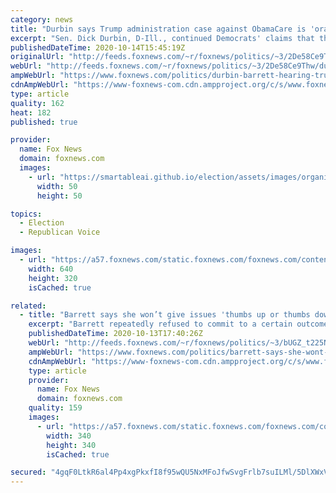 ```yaml
---
category: news
title: "Durbin says Trump administration case against ObamaCare is 'orange cloud' over Barrett nomination"
excerpt: "Sen. Dick Durbin, D-Ill., continued Democrats' claims that the real reason why Republicans are rushing to confirm Judge Amy Coney Barrett to the Supreme Court is so that she can be on the bench for an upcoming ObamaCare case, but he had a particularly colorful way of putting it."
publishedDateTime: 2020-10-14T15:45:19Z
originalUrl: "http://feeds.foxnews.com/~r/foxnews/politics/~3/2De58Ce9Thw/durbin-barrett-hearing-trump-obamacare-case"
webUrl: "http://feeds.foxnews.com/~r/foxnews/politics/~3/2De58Ce9Thw/durbin-barrett-hearing-trump-obamacare-case"
ampWebUrl: "https://www.foxnews.com/politics/durbin-barrett-hearing-trump-obamacare-case.amp"
cdnAmpWebUrl: "https://www-foxnews-com.cdn.ampproject.org/c/s/www.foxnews.com/politics/durbin-barrett-hearing-trump-obamacare-case.amp"
type: article
quality: 162
heat: 182
published: true

provider:
  name: Fox News
  domain: foxnews.com
  images:
    - url: "https://smartableai.github.io/election/assets/images/organizations/foxnews.com-50x50.jpg"
      width: 50
      height: 50

topics:
  - Election
  - Republican Voice

images:
  - url: "https://a57.foxnews.com/static.foxnews.com/foxnews.com/content/uploads/2020/10/640/320/AP20288542482521-e1602689531456.jpg?ve=1&tl=1"
    width: 640
    height: 320
    isCached: true

related:
  - title: "Barrett says she won’t give issues 'thumbs up or thumbs down' as Dems grill nominee on ObamaCare, Trump"
    excerpt: "Barrett repeatedly refused to commit to a certain outcome in cases on specific issues when asked by Democrats on Tuesday."
    publishedDateTime: 2020-10-13T17:40:26Z
    webUrl: "http://feeds.foxnews.com/~r/foxnews/politics/~3/bUGZ_t225NY/barrett-says-she-wont-commit-to-rulings-on-any-cases"
    ampWebUrl: "https://www.foxnews.com/politics/barrett-says-she-wont-commit-to-rulings-on-any-cases.amp"
    cdnAmpWebUrl: "https://www-foxnews-com.cdn.ampproject.org/c/s/www.foxnews.com/politics/barrett-says-she-wont-commit-to-rulings-on-any-cases.amp"
    type: article
    provider:
      name: Fox News
      domain: foxnews.com
    quality: 159
    images:
      - url: "https://a57.foxnews.com/static.foxnews.com/foxnews.com/content/uploads/2020/01/340/340/Screen-Shot-2020-01-15-at-11.36.03-AM.png?ve=1&tl=1"
        width: 340
        height: 340
        isCached: true

secured: "4gqF0LtkR6al4Pp4xgPkxfI8f95wQU5NxMFoJfwSvgFrlb7suILMl/5DlXWxVlS6QoCS2WGIAx00tWcgq8Ksvct/swesK6i/z1LC+tl3tdnecRfXafZafHYWLK04LrPAd5vGWPt+3WNdaFAC7z0DmHTxtALzqTnUflDePQE98ZLLqTx2C0Q+e2cJPFr4YgkXw/nJibs89QWcsbrabDhGflLaXAALvVF3cwv3jhFpBGG1xhAMyG8pJIARhh7RUiFztEvmjRqe9GyltqkXwFLcvcslBrneQka2qy/sLrwq3nta3s0INvkRLRkZYpDmJM8UKHlNAYUJ2N1Rp6Zr4LjHngrN6ZC6io5dDBUvWuQqGDo=;dgK/cyqT5HKXECbHdv/9dg=="
---
```


